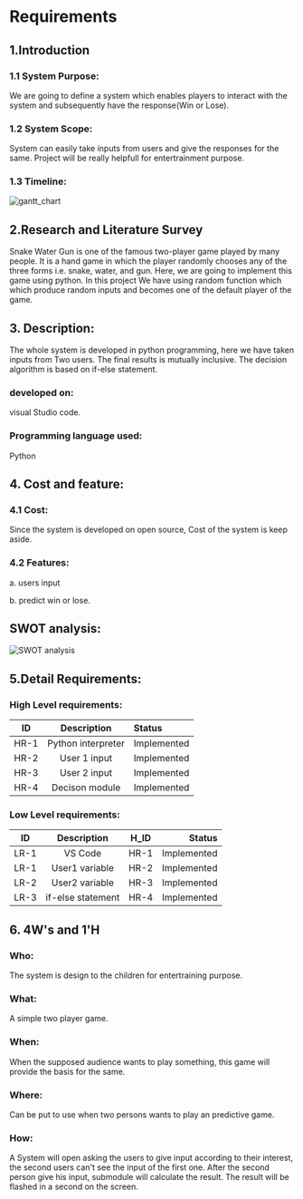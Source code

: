 # Requirements

## 1.Introduction

### 1.1 System Purpose:
We are going to define a system which enables players to interact with the system and subsequently have the response(Win or Lose).

 ### 1.2 System Scope:
 
 System can easily take inputs from users and give the responses for the same. Project will be really helpfull for entertrainment purpose. 
 
 ### 1.3 Timeline:
 
 ![gantt_chart](https://user-images.githubusercontent.com/39588204/120105435-806f1f80-c176-11eb-8734-e1f010c361f5.PNG)

   
  
 
 ## 2.Research and Literature Survey
 Snake Water Gun is one of the famous two-player game played by many people. 
 It is a hand game in which the player randomly chooses any of the three forms i.e. snake, water, and gun. 
 Here, we are going to implement this game using python. In this project We have using  random function which which produce random inputs and becomes one of the default player of the game.
 
 ## 3. Description:
 The whole system is developed in python programming, here we have taken inputs from Two users.
 The final results is mutually inclusive. The decision algorithm is based on if-else statement.
 ### developed on:
 visual Studio code.
 ### Programming language used:
 Python
 
 ## 4. Cost and feature:
 ### 4.1 Cost:
 Since the system is developed on open source, Cost of the system is keep aside.
 ### 4.2 Features:
 a. users input
 
 b. predict win or lose.
 
 ## SWOT analysis:
 
  ![SWOT analysis](https://user-images.githubusercontent.com/39588204/120105293-f1fa9e00-c175-11eb-9c9c-76c2c089a43f.jpg)
 
 ## 5.Detail Requirements:
 
 ### High Level requirements:
 
 |  ID    | Description | Status|
 |:------:|:-----------:|:-------|
 | HR-1   | Python interpreter| Implemented|
 | HR-2   | User 1 input      | Implemented|
 | HR-3   | User 2 input      | Implemented|
 | HR-4  | Decison module    | Implemented|
 
 ### Low Level requirements:
 
 |   ID     | Description  | H_ID |   Status     |
 |:------:  |:-----------:|:-------:|-----------:|
 | LR-1     | VS Code     | HR-1    | Implemented|
 | LR-1     | User1 variable| HR-2  | Implemented|
 | LR-2     | User2 variable| HR-3  | Implemented|
 | LR-3     | if-else statement| HR-4| Implemented|
 
 ## 6. 4W's and 1'H
 ### Who:
 The system is design to the children for entertraining purpose.
 
 ### What:
 A simple two player game.
 
 ### When:
 When the supposed audience wants to play something, this game will provide the basis for the same.
 
 ### Where:
 Can be put to use when two persons wants to play an predictive game.
 
 ### How:
 A System will open asking the users to give input according to their interest, the second users can't see the input of the first one.
 After the second person give his input, submodule will calculate the result. The result will be flashed in a second on the screen.
 
 
 



 
 
 
 
 
   
 
 
